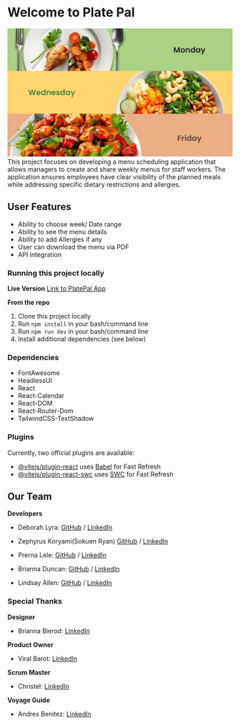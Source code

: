 # Welcome to Plate Pal
![Platepal-Readme-Img](./src/assets/images/TabletHeroImage.png)
This project focuses on developing a menu scheduling application that allows managers to create and share weekly menus for staff workers. The application ensures employees have clear visibility of the planned meals while addressing specific dietary restrictions and allergies.

## User Features
- Ability to choose week/ Date range
- Ability to see the menu details
- Ability to add Allergies if any
- User can download the menu via PDF
- API integration

### Running this project locally

**Live Version**
[Link to PlatePal App](https://platepal2.netlify.app/)

**From the repo**
   1. Clone this project locally
   2. Run `npm install` in your bash/command line
   3. Run `npm run dev` in your bash/command line
   4. Install additional dependencies (see below)

### Dependencies
 - FontAwesome
 - HeadlessUI
 - React
 - React-Calendar
 - React-DOM
 - React-Router-Dom
 - TailwindCSS-TextShadow

### Plugins
Currently, two official plugins are available:
- [@vitejs/plugin-react](https://github.com/vitejs/vite-plugin-react/blob/main/packages/plugin-react/README.md) uses [Babel](https://babeljs.io/) for Fast Refresh
- [@vitejs/plugin-react-swc](https://github.com/vitejs/vite-plugin-react-swc) uses [SWC](https://swc.rs/) for Fast Refresh

## Our Team
**Developers**
- Deborah Lyra: [GitHub](https://github.com/DeborahLyra) / [LinkedIn](https://www.linkedin.com/in/deborah-prado-lyra-developer/)

- Zephyrus Koryami(Sokuen Ryan) [GitHub](https://github.com/sokuenryan) / [LinkedIn](https://www.linkedin.com/in/sokuenryan/)

- Prerna Lele: [GitHub](https://github.com/prernalele) / [LinkedIn](https://www.linkedin.com/in/prerna-lele/)

- Brianna Duncan: [GitHub](https://github.com/BriannaD23) / [LinkedIn](https://www.linkedin.com/in/briannaduncan/)

- Lindsay Allen: [GitHub](https://github.com/lkallen) / [LinkedIn](https://www.linkedin.com/in/lindsay-allen-54b46937/)

### Special Thanks 
**Designer**
- Brianna Bierod: [LinkedIn](https://www.linkedin.com/in/brebierod-uxdesign/)

**Product Owner**
- Viral Barot: [LinkedIn](linkedin.com/in/viral-barot-mba)

**Scrum Master**
- Christel: [LinkedIn](https://linkedin.com/in/accountname)

**Voyage Guide**
- Andres Benitez: [LinkedIn](https://linkedin.com/alcb1310)